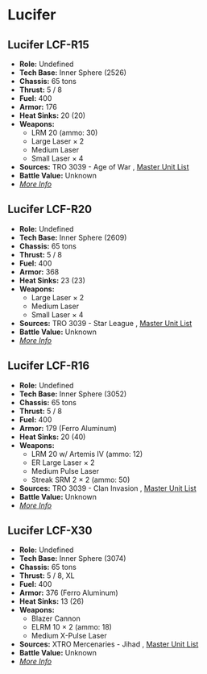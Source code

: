 # Lucifer 

## Lucifer LCF-R15 

- **Role:** Undefined 
- **Tech Base:** Inner Sphere (2526) 
- **Chassis:** 65 tons 
- **Thrust:** 5 / 8 
- **Fuel:** 400 
- **Armor:** 176 
- **Heat Sinks:** 20 (20) 
- **Weapons:** 
  - LRM 20 (ammo: 30) 
  - Large Laser × 2 
  - Medium Laser 
  - Small Laser × 4 
- **Sources:** TRO 3039 - Age of War , [Master Unit List](http://masterunitlist.info/Unit/Details/1954) 
- **Battle Value:** Unknown 
- [*More Info*](lucifer/lucifer_lcf-r15.md) 

## Lucifer LCF-R20 

- **Role:** Undefined 
- **Tech Base:** Inner Sphere (2609) 
- **Chassis:** 65 tons 
- **Thrust:** 5 / 8 
- **Fuel:** 400 
- **Armor:** 368 
- **Heat Sinks:** 23 (23) 
- **Weapons:** 
  - Large Laser × 2 
  - Medium Laser 
  - Small Laser × 4 
- **Sources:** TRO 3039 - Star League , [Master Unit List](http://masterunitlist.info/Unit/Details/1956) 
- **Battle Value:** Unknown 
- [*More Info*](lucifer/lucifer_lcf-r20.md) 

## Lucifer LCF-R16 

- **Role:** Undefined 
- **Tech Base:** Inner Sphere (3052) 
- **Chassis:** 65 tons 
- **Thrust:** 5 / 8 
- **Fuel:** 400 
- **Armor:** 179 (Ferro Aluminum) 
- **Heat Sinks:** 20 (40) 
- **Weapons:** 
  - LRM 20 w/ Artemis IV (ammo: 12) 
  - ER Large Laser × 2 
  - Medium Pulse Laser 
  - Streak SRM 2 × 2 (ammo: 50) 
- **Sources:** TRO 3039 - Clan Invasion , [Master Unit List](http://masterunitlist.info/Unit/Details/1955) 
- **Battle Value:** Unknown 
- [*More Info*](lucifer/lucifer_lcf-r16.md) 

## Lucifer LCF-X30 

- **Role:** Undefined 
- **Tech Base:** Inner Sphere (3074) 
- **Chassis:** 65 tons 
- **Thrust:** 5 / 8, XL 
- **Fuel:** 400 
- **Armor:** 376 (Ferro Aluminum) 
- **Heat Sinks:** 13 (26) 
- **Weapons:** 
  - Blazer Cannon 
  - ELRM 10 × 2 (ammo: 18) 
  - Medium X-Pulse Laser 
- **Sources:** XTRO Mercenaries - Jihad , [Master Unit List](http://masterunitlist.info/Unit/Details/1957) 
- **Battle Value:** Unknown 
- [*More Info*](lucifer/lucifer_lcf-x30.md) 

